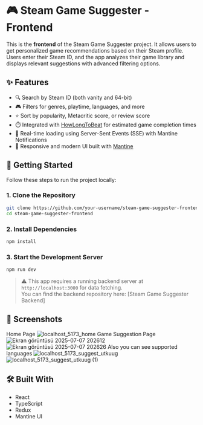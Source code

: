# 🎮 Steam Game Suggester - Frontend

This is the **frontend** of the Steam Game Suggester project. It allows users to get personalized game recommendations based on their Steam profile. Users enter their Steam ID, and the app analyzes their game library and displays relevant suggestions with advanced filtering options.

## ✨ Features

- 🔍 Search by Steam ID (both vanity and 64-bit)
- 🎮 Filters for genres, playtime, languages, and more
- ⭐ Sort by popularity, Metacritic score, or review score
- ⏱️ Integrated with [HowLongToBeat](https://howlongtobeat.com) for estimated game completion times
- 🔔 Real-time loading using Server-Sent Events (SSE) with Mantine Notifications
- 🎨 Responsive and modern UI built with [Mantine](https://mantine.dev/)

## 🚀 Getting Started

Follow these steps to run the project locally:

### 1. Clone the Repository

```bash
git clone https://github.com/your-username/steam-game-suggester-frontend.git
cd steam-game-suggester-frontend
```
### 2. Install Dependencies
```bash
npm install
```
### 3. Start the Development Server
```bash
npm run dev
```
> ⚠️ This app requires a running backend server at `http://localhost:3000` for data fetching.  
> You can find the backend repository here: [Steam Game Suggester Backend]

## 📸 Screenshots
Home Page
![localhost_5173_home](https://github.com/user-attachments/assets/2fa2a269-3f9e-4416-878f-b382d5819d6d)
Game Suggestion Page
![Ekran görüntüsü 2025-07-07 202612](https://github.com/user-attachments/assets/5613fe08-d9c5-4bbb-ba9a-1ad80d2e9567)
![Ekran görüntüsü 2025-07-07 202626](https://github.com/user-attachments/assets/84b4c436-ec3a-46dc-8965-5dad13ecbf36)
Also you can see supported languages
![localhost_5173_suggest_utkuug](https://github.com/user-attachments/assets/345885d7-b506-4b2f-8d17-7f1733ed3a80)
![localhost_5173_suggest_utkuug (1)](https://github.com/user-attachments/assets/a1a52c7e-b6c7-4425-9a56-7dfdedb79f12)
## 🛠️ Built With
* React
* TypeScript
* Redux
* Mantine UI

